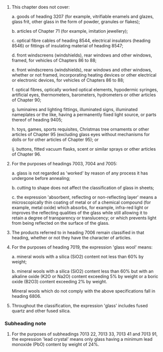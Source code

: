 1. This chapter does not cover:

    a. goods of heading 3207 (for example, vitrifiable enamels and glazes, glass frit, other glass in the form of powder, granules or flakes);
    
    b. articles of Chapter 71 (for example, imitation jewellery);
    
    c. optical fibre cables of heading 8544, electrical insulators (heading 8546) or fittings of insulating material of heading 8547;

    d. front windscreens (windshields), rear windows and other windows, framed, for vehicles of Chapters 86 to 88;
    
    e. front windscreens (windshields), rear windows and other windows, whether or not framed, incorporating heating devices or other electrical or electronic devices, for vehicles of Chapters 86 to 88;
    
    f. optical fibres, optically worked optical elements, hypodermic syringes, artificial eyes, thermometers, barometers, hydrometers or other articles of Chapter 90;
    
    g. luminaires and lighting fittings, illuminated signs, illuminated nameplates or the like, having a permanently fixed light source, or parts thereof of heading 9405;
    
    h. toys, games, sports requisites, Christmas tree ornaments or other articles of Chapter 95 (excluding glass eyes without mechanisms for dolls or for other articles of Chapter 95); or
    
    ij. buttons, fitted vacuum flasks, scent or similar sprays or other articles of Chapter 96.

2. For the purposes of headings 7003, 7004 and 7005:

    a. glass is not regarded as 'worked' by reason of any process it has undergone before annealing;
    
    b. cutting to shape does not affect the classification of glass in sheets;
    
    c. the expression 'absorbent, reflecting or non-reflecting layer' means a microscopically thin coating of metal or of a chemical compound (for example, metal oxide) which absorbs, for example, infra-red light or improves the reflecting qualities of the glass while still allowing it to retain a degree of transparency or translucency; or which prevents light from being reflected on the surface of the glass.

3. The products referred to in heading 7006 remain classified in that heading, whether or not they have the character of articles.

4. For the purposes of heading 7019, the expression 'glass wool' means:

    a. mineral wools with a silica (SiO2) content not less than 60% by weight;
    
    b. mineral wools with a silica (SiO2) content less than 60% but with an alkaline oxide (K2O or Na2O) content exceeding 5% by weight or a boric oxide (B2O3) content exceeding 2% by weight.
    
    Mineral wools which do not comply with the above specifications fall in heading 6806.

5. Throughout the classification, the expression 'glass' includes fused quartz and other fused silica.

### Subheading note

1. For the purposes of subheadings 7013 22, 7013 33, 7013 41 and 7013 91, the expression 'lead crystal' means only glass having a minimum lead monoxide (PbO) content by weight of 24%.
